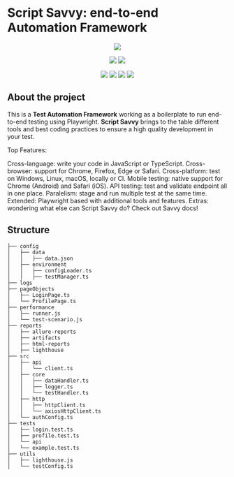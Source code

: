 # Script Savvy: end-to-end Automation Framework

<p align="center">
  <img src="https://i.imgur.com/RiXtg0G.png"/>
</p>
<p align="center">
  <img src="https://www.vectorlogo.zone/logos/nodejs/nodejs-icon.svg"/>
  <img src="https://www.vectorlogo.zone/logos/typescriptlang/typescriptlang-icon.svg"/>
</p>
<p align="center">
  <img src="https://www.vectorlogo.zone/logos/google_chrome/google_chrome-icon.svg"/>
  <img src="https://www.vectorlogo.zone/logos/firefox/firefox-icon.svg"/>
  <img src="https://www.vectorlogo.zone/logos/microsoft_edge/microsoft_edge-icon.svg"/>
  <img src="https://www.vectorlogo.zone/logos/apple_safari/apple_safari-icon.svg"/>
</p>

## About the project

This is a **Test Automation Framework** working as a boilerplate to run end-to-end testing using Playwright. **Script Savvy** brings to the table different tools and best coding practices to ensure a high quality development in your test. 

Top Features:

Cross-language: write your code in JavaScript or TypeScript.
Cross-browser: support for Chrome, Firefox, Edge or Safari.
Cross-platform: test on Windows, Linux, macOS, locally or CI.
Mobile testing: native support for Chrome (Android) and Safari (iOS).
API testing: test and validate endpoint all in one place.
Paralelism: stage and run multiple test at the same time.
Extended: Playwright based with additional tools and features.
Extras: wondering what else can Script Savvy do? Check out Savvy docs!

## Structure

```
├── config
│   ├── data
│   │   ├── data.json
│   ├── environment
│   │   ├── configLoader.ts
│   │   ├── testManager.ts
├── logs
├── pageObjects
│   ├── LoginPage.ts
│   └── ProfilePage.ts
├── performance
│   ├── runner.js
│   └── test-scenario.js
├── reports
│   ├── allure-reports
│   ├── artifacts
│   ├── html-reports
│   ├── lighthouse
├── src
│   ├── api
│   │   └── client.ts
│   ├── core
│   │   ├── dataHandler.ts
│   │   ├── logger.ts
│   │   └── testHandler.ts
│   ├── http
│   │   ├── httpClient.ts
│   │   └── axiosHttpClient.ts
│   └── authConfig.ts
├── tests
│   ├── login.test.ts
│   ├── profile.test.ts
│   └── api
│   └── example.test.ts
├── utils
│   ├── lighthouse.js
│   └── testConfig.ts

```